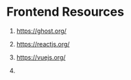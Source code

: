 # Frontend Resources



1. https://ghost.org/


2. https://reactjs.org/


3. https://vuejs.org/

4. 


